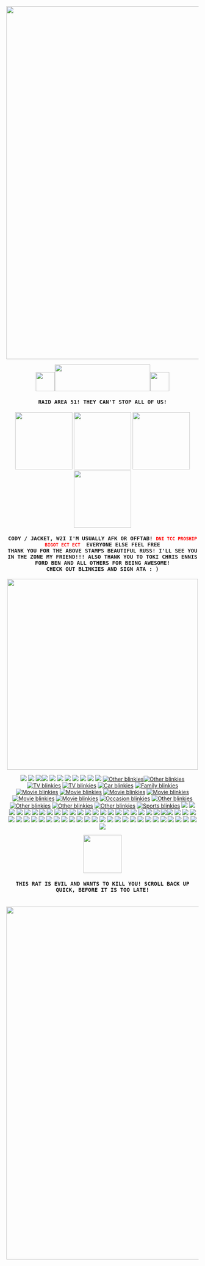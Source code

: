 <img width="925" src="https://pixelsafari.neocities.org/dividers/greenskulls.gif">
<p align="center">
 <img width="50" src="https://horrorgifs.neocities.org/gifs/Fire/Candle/Candle%20(24).gif"><img width="250" height="70" src="https://horrorgifs.neocities.org/gifs/Bat/Bat%20(20).gif"><img width="50" src="https://horrorgifs.neocities.org/gifs/Fire/Candle/Candle%20(24).gif">
</p>

<h4 align="center"><samp> RAID AREA 51! THEY CAN'T STOP ALL OF US! </samp></h4>
<p align="center">
<h4 align="center"><samp>  </samp></h4>
<p align="center">
  <img width="150" src="https://media2.giphy.com/media/v1.Y2lkPTc5MGI3NjExYTdmcTZwZXp2bDQ3cTd0b2h6aHN1Mjd3eGk3djhjejlsazRtOW1leCZlcD12MV9pbnRlcm5hbF9naWZfYnlfaWQmY3Q9Zw/Oatxwtf5zTSeWDms4Y/giphy.gif"> <img width="150" src="https://media4.giphy.com/media/v1.Y2lkPTc5MGI3NjExZHppankzNDhveGVxZXBxMmNsMnVvMTYzOXJtcHk5YjFoOWl6eWZrayZlcD12MV9pbnRlcm5hbF9naWZfYnlfaWQmY3Q9Zw/pMW6KaoRhXFmbQAlNQ/giphy.gif"> <img width="150" src="https://media3.giphy.com/media/v1.Y2lkPTc5MGI3NjExMHVpOHJiYnRvcm9hano5bGxudDF4dTVkZTh3ZHdqZTE2dm5oaGRqciZlcD12MV9pbnRlcm5hbF9naWZfYnlfaWQmY3Q9Zw/CBQW6Q5f4opQ3ohPvd/giphy.gif"> <img width="150" src="https://media0.giphy.com/media/v1.Y2lkPTc5MGI3NjExemM1aXRyeWtlZXJ2dG03ZWIwN2ZzN3ptNzVkY2k5OHZsYXd2ZWdrMSZlcD12MV9pbnRlcm5hbF9naWZfYnlfaWQmY3Q9Zw/3RnZYBictfqnTnjaPr/giphy.gif">
</p>
<h4 align="center"><samp> CODY / JACKET, W2I I'M USUALLY AFK OR OFFTAB! <code style="color : red">DNI TCC PROSHIP BIGOT ECT ECT </code> EVERYONE ELSE FEEL FREE
 <br>
THANK YOU FOR THE ABOVE STAMPS BEAUTIFUL RUSS! I'LL SEE YOU IN THE ZONE MY FRIEND!!! ALSO THANK YOU TO TOKI CHRIS ENNIS FORD BEN AND ALL OTHERS FOR BEING AWESOME!
</br>
 CHECK OUT BLINKIES AND SIGN ATA : )</samp></h4>
<p align="center">
<img width="500" src="https://horrorgifs.neocities.org/lines/7.gif">
 
<p align="center"> <img src="https://64.media.tumblr.com/730a12071eeb7bb7744d64cb55c4a289/7683caff4be9ee79-78/s250x400/fbf2e3449021f5620278a64626ab8c36861e453c.gifv"> <img src="https://64.media.tumblr.com/cd187abcced77c1ef497dba90e1b49c5/7683caff4be9ee79-66/s250x400/ce736444129c475b3f2d2183eeeeda07960953a2.gif"> <img src="https://64.media.tumblr.com/02aafb8de5336865a1c6627c78eb3795/4da3e75336d50353-3f/s250x400/0931249f8a827c65ddab5736d5f2ede93ac04c58.gifv"><img src="https://64.media.tumblr.com/b0ed84fb82ff17197ca671df837b7259/4da3e75336d50353-a8/s250x400/31d7b8915fb9ee9974e3a9f9ac4fba08b6f1057a.gifv"> <img src="https://64.media.tumblr.com/dcf0b22872903d4340efa4efe3c5f255/5999ac10681896d0-69/s250x400/f6bd42b0c7021be00209699d1cd86f293e670003.gifv"> <img src="https://64.media.tumblr.com/513b3567e3b6b43db024189c8594142d/782c1e423cdeb9ad-b7/s250x400/d5c30969de20978ec8782b4b393a75d28fe457d8.gifv"> <img src="(https://64.media.tumblr.com/8329e11ab34172ada7ec1083fb1fa01f/ce8d6971ff0b799e-e0/s250x400/4b7606dfd9b78dabf30ed8afd786a99269ca183b.gifv)"> <img src="https://64.media.tumblr.com/4487bc558c7931915a77079a9aced9e7/009203b5b20f7e02-31/s250x400/97dc39edbb2ed0da04cfe76efb1293bfb399fb22.gifv"> <img src="https://64.media.tumblr.com/81b037ac54a7261e22622e430e6fb2c6/5ecaa4b8aa8cbc9a-97/s250x400/9b62ed617d0f25c8dd2283eb7e9c039ec34b12ef.gifv"> <img src="https://64.media.tumblr.com/4d19f83d48938e72ea352ada5ec262f9/5ecaa4b8aa8cbc9a-5d/s250x400/d4e0758975decfc0846f3d73da4c02daa95088a2.gifv"> <img src="https://64.media.tumblr.com/51d7c045b4b3cdd17d06787c17298226/213c5f5f1557a395-2b/s250x400/0c3af783bdacab25fa6b49239bea8bb29cb7a827.gifv"? <img src="https://64.media.tumblr.com/cc6bca1f215d06335e452cc48ab1ce81/213c5f5f1557a395-72/s250x400/f21e303b211babf3fd0303b23baf5a0946e368ca.gifv"> <a href="http://blinki.es/other"><img src="http://blinki.es/blinkies/other/super-green.gif" alt="Other blinkies" ></a><a href="http://blinki.es/other"><img src="http://blinki.es/blinkies/other/impregnated-by-aliens.gif" alt="Other blinkies" ></a>
<a href="http://blinki.es/tv"><img src="http://blinki.es/blinkies/tv/visited-by-kermit.gif" alt="TV blinkies" ></a> <a href="http://blinki.es/tv"><img src="http://blinki.es/blinkies/tv/i-want-to-believe.gif" alt="TV blinkies" ></a> <a href="http://blinki.es/car"><img src="http://blinki.es/blinkies/car/hot-rods.gif" alt="Car blinkies" ></a> <a href="http://blinki.es/family"><img src="http://blinki.es/blinkies/family/married-life.gif" alt="Family blinkies" ></a> <a href="http://blinki.es/movie"><img src="http://blinki.es/blinkies/movie/soylent-green.gif" alt="Movie blinkies" ></a> <a href="http://blinki.es/movie"><img src="http://blinki.es/blinkies/movie/silence-of-the-lambs.gif" alt="Movie blinkies" ></a> <a href="http://blinki.es/movie"><img src="http://blinki.es/blinkies/movie/et.gif" alt="Movie blinkies" ></a> <a href="http://blinki.es/movie"><img src="http://blinki.es/blinkies/movie/pulp-fiction.gif" alt="Movie blinkies" ></a> <a href="http://blinki.es/movie"><img src="http://blinki.es/blinkies/movie/rocky-horror-picture-show.gif" alt="Movie blinkies" ></a> <a href="http://blinki.es/movie"><img src="http://blinki.es/blinkies/movie/seven.gif" alt="Movie blinkies" ></a> <a href="http://blinki.es/occasion"><img src="http://blinki.es/blinkies/occasion/fall.gif" alt="Occasion blinkies" ></a> <a href="http://blinki.es/other"><img src="http://blinki.es/blinkies/other/braindead.gif" alt="Other blinkies" ></a> <a href="http://blinki.es/other"><img src="http://blinki.es/blinkies/other/alien-love-child.gif" alt="Other blinkies" ></a> <a href="http://blinki.es/other"><img src="http://blinki.es/blinkies/other/save-the-earth.gif" alt="Other blinkies" ></a> <a href="http://blinki.es/other"><img src="http://blinki.es/blinkies/other/eye-of-newt.gif" alt="Other blinkies" ></a> <a href="http://blinki.es/sports"><img src="http://blinki.es/blinkies/sports/i-love-fishing.gif" alt="Sports blinkies" ></a> <img src="https://adriansblinkiecollection.neocities.org/d6.gif" ></a> <img src="https://adriansblinkiecollection.neocities.org/d2.gif"> <a/> <img src="https://adriansblinkiecollection.neocities.org/d13.gif"> </a> <img src="https://adriansblinkiecollection.neocities.org/d15.gif"> </a> <img src="https://adriansblinkiecollection.neocities.org/d27.gif"> </a> <img src="https://adriansblinkiecollection.neocities.org/d33.gif"> </a> <img src="https://adriansblinkiecollection.neocities.org/d55.gif"> </a> <img src="https://adriansblinkiecollection.neocities.org/e11.gif"> </a> <img src="https://adriansblinkiecollection.neocities.org/k8.gif"> </a> <img src="https://adriansblinkiecollection.neocities.org/k9.gif"> </a> <img src="https://adriansblinkiecollection.neocities.org/k10.gif"> </a> <img src="https://adriansblinkiecollection.neocities.org/k1.gif"> </a> <img src="https://adriansblinkiecollection.neocities.org/k2.gif"> </a> <img src="https:
//adriansblinkiecollection.neocities.org/k15.gif"> </a> <img src="https://adriansblinkiecollection.neocities.org/k30.gif"> </a> <img src="https://adriansblinkiecollection.neocities.org/k33.gif"> </a> <img src="https://adriansblinkiecollection.neocities.org/b/mousebites.gif"> </a> <img src="https://adriansblinkiecollection.neocities.org/y36.gif"> </a> <img src="https://blinkies.neocities.org/b/display/0069-alien.gif"> </a> <img src="https://adriansblinkiecollection.neocities.org/d21.gif"> </a> <img src="https://i.imgur.com/hrdSb0J.gif"> </a> <img src="https://i.imgur.com/a0xhUFt.gif"> </a> <img src="https://blinkiesyay.neocities.org/blinkies/halloween/happyween.gif"><img src="https://64.media.tumblr.com/f97fa675f463d9e65be3f02b4d8bd76b/tumblr_inline_rc7jk0Byx11vefsve_500.gif"> </a> <img src="https://external-media.spacehey.net/media/sdHkxdD6HWaLQc1saBlkQHV80mFKw6q9WjARiHTL5Gno=/https://images-wixmp-ed30a86b8c4ca887773594c2.wixmp.com/f/dbd06e6e-b313-4acc-80d7-2f76026c8171/dfel1su-a95aa2dc-46b5-468b-9d97-0a5f13231a46.gif?token=eyJ0eXAiOiJKV1QiLCJhbGciOiJIUzI1NiJ9.eyJzdWIiOiJ1cm46YXBwOjdlMGQxODg5ODIyNjQzNzNhNWYwZDQxNWVhMGQyNmUwIiwiaXNzIjoidXJuOmFwcDo3ZTBkMTg4OTgyMjY0MzczYTVmMGQ0MTVlYTBkMjZlMCIsIm9iaiI6W1t7InBhdGgiOiJcL2ZcL2RiZDA2ZTZlLWIzMTMtNGFjYy04MGQ3LTJmNzYwMjZjODE3MVwvZGZlbDFzdS1hOTVhYTJkYy00NmI1LTQ2OGItOWQ5Ny0wYTVmMTMyMzFhNDYuZ2lmIn1dXSwiYXVkIjpbInVybjpzZXJ2aWNlOmZpbGUuZG93bmxvYWQiXX0.0n7HUdTexBuoYEKnfuyPGTiFmA7F99qGSwB2Vjx4PoI"> <img src="https://adriansblinkiecollection.neocities.org/w2.gif"> </a> <img src="https://blinkies.neocities.org/b/display/0001-saucer.gif"> </a> <img src="https://digitalspace.neocities.org/other_assets/aes_blinkies/CowboyboyUp.gif"> </a> <img src="https://i.imgur.com/nzpTglb.gif"> </a> <img src="https://i.imgur.com/bhANYbs.gif"> </a> <img src="https://media.discordapp.net/attachments/1145353323147427941/1338322380615057509/videodrome.gif?ex=67aaa958&is=67a957d8&hm=8f6d4520ba2a9b7c94042eea49b807463c8b816645ffbf62dbd454e364e086b7&="> </a> <img src="https://media.discordapp.net/attachments/1145353323147427941/1338322379981721692/apocalyptic.gif?ex=67aaa958&is=67a957d8&hm=de6cdb1f3440d930efb36d3fc61271e43099f33c9552e7fa848e21cfb87c4f3c&="> </a> <img src="https://media.discordapp.net/attachments/1145353323147427941/1338322378442276895/psych.gif?ex=67aaa957&is=67a957d7&hm=2fb1c1500f8c29916069e847702c852434bc95491b79092bffb9586aa0f51a82&="> </a> <img src="https://media.discordapp.net/attachments/1145353323147427941/1338322264294428702/ieatpeople.gif?ex=67aaa93c&is=67a957bc&hm=2b4d11522ff6f69379e81b1ecac5485378f0b4d9f41e6ae8d55120fbcf79cf48&="> </a> <img src="https://media.discordapp.net/attachments/1145353323147427941/1338322263987982397/zombies.gif?ex=67aaa93c&is=67a957bc&hm=f53887bf3954fe2049ecda222ab16091ef8c5eb4b470115a464820bb5f2cf960&="> </a> <img src="https://media.discordapp.net/attachments/1145353323147427941/1338322263648374785/outlast.gif?ex=67aaa93c&is=67a957bc&hm=8da87410b22cee876be2c7a9a13751a321b4131209c0fa6567278caf13cb99ec&=" </a> <img src="https://media.discordapp.net/attachments/1145353323147427941/1338322263342059592/whistleblower.gif?ex=67aaa93c&is=67a957bc&hm=37f828858d33101fdecb9c65025637518991022c75761f09468963aa7bd97aa5&="> </a> <img src="https://media.discordapp.net/attachments/1145353323147427941/1338322262939668551/theoutlasttrials.gif?ex=67aaa93c&is=67a957bc&hm=23321a632bd1141c5a6ac3368f3296386ab1f8440cb7ae97a876bbecc63c699c&="> </a> <img src="https://media.discordapp.net/attachments/1145353323147427941/1338322262092288020/rockyhorror.gif?ex=67aaa93c&is=67a957bc&hm=6a5a6907d860cc538135ecb4fe3872544058d43d054ea0a7e7b32fb6b30234a6&="> </a> <img src="https://camo.githubusercontent.com/6e5e2826fc10cd62aaeaa65ed71495bdafd9ed9838241b689dc40aa98ac5d822/68747470733a2f2f616c69656e736869702e747269706f642e636f6d2f416c69656e43656e7465722f46616d696c6965732f426c696e6b69652f4f746865722f616c69656e6c6f76656d616368696e652e676966"> </a> <img src="https://external-media.spacehey.net/media/ssucE_Jigl7CiMwP7gmIPC16DDVSi2UBxLjU2-RdSNHI=/https://64.media.tumblr.com/85b2684b988179b1caaff880bd8d101e/d36976dfdc322047-b6/s250x400/f5d3736b6a2a8755f2633c7892e7288576a69000.gifv"> </a> <img src="https://external-media.spacehey.net/media/ssVc1Sjm24klmnVx_G5SvE0i1uZVSdKbcjHhQkcMdiKw=/https://64.media.tumblr.com/6bdcdf0a9e5bf29b51f8c24296d1463e/c012751918a09821-b6/s250x400/ea56477939cff45d80cf7a56c1852cbb4d1dd5f4.gifv"> </a> <img src="https://external-media.spacehey.net/media/sP6XA-9VToPGK6H_-F0BBE_z9iKo7-gtqHP2r4Iv-ZN4=/https://64.media.tumblr.com/8b9631c831f74aaa1403dbacf803c9a6/f57b9a2162140196-29/s250x400/b5ac5da10eb85320d4cf6f4d7db2ea9c1f0820df.gifv"> </a> <img src="https://external-media.spacehey.net/media/stR8L2gBJJD8qStcZVCw3xiM0XzRhdNWBWI7XYfPbjTE=/https://64.media.tumblr.com/88d386d61feb38f1f15526d20d2fb03e/3930ec4ec0151016-15/s250x400/9dd985f2a73e34b11b5549cb23946deb2bd44e7c.gifv"> </a> <img src="https://external-media.spacehey.net/media/sB1KCN8HR7GCv9-YECwdGJXC2nuE0fY1ZsW8fSldWquM=/https://64.media.tumblr.com/81eac328ab8e68e726e301ca201d0554/f8250f2159849e86-db/s250x400/1ea63fac89bc5ee971f322ef1adf59bf2b59189c.gifv"> </a> <img src="https://external-media.spacehey.net/media/s5O1lHHVPeSSnUWyDiTAoUKctSqkNnyUvKQjnUeyV8Rw=/https://64.media.tumblr.com/43377e0beed35aa4296b0691a6aaf797/f57b9a2162140196-02/s250x400/8ca1db997c32930729fa826eda0dd7128f0e8394.gifv"> </a> <img src="https://external-media.spacehey.net/media/sRWSvKMcrZhhcIKieLxw-UuFRV4o_4VDwzPaTf9fMXkY=/https://64.media.tumblr.com/4da46baec3fb03ad50f7d536746ba77b/04bbda4ff4e9e6cc-27/s250x400/75f87451f88e3d4abf78511ff74d97a0def77e8d.gifv"> </a> <img src="https://external-media.spacehey.net/media/sQznFLI98xQ5uh5mRRmuJEZrnfdpj2gATpzI7HcNFO64=/https://64.media.tumblr.com/476bd6d16015a5f1517add78998c7393/0699787a13a945f9-ba/s250x400/817262412d79893fc8167ecfbb7f8000d5afaac4.gifv"> </a> <img src="https://external-media.spacehey.net/media/s8XGVG4X55WmLrqgck2nVoUFSgMlPUd6bQh9Zzz3TYOQ=/https://64.media.tumblr.com/fbcbf77de4ea4c2bf202c06a9815ee22/54c43981be6d6f7d-43/s250x400/4716d48c7d1f79c8cd234fb8709c8f9af36a3de7.gifv"> </a> <img src="https://external-media.spacehey.net/media/sW2GfYXIFjvMRVdQCoZOVCloHe55TXBL4skzskSF0Xrc=/https://64.media.tumblr.com/9a797bb74fe1977c15c988a1b9f48ed1/11e1093888fbe828-43/s250x400/84c80e82df8765468fb707c95a8dc78ba8839991.gifv"> </a> <img src="https://external-media.spacehey.net/media/sJ1IxobCy0gjAGV6tWRCrh-jCDiUuDwyIOOeJzUFIZ6A=/https://64.media.tumblr.com/9d1751a3c34f35a9a6f506a508e97c18/11353b634b78ed4e-da/s250x400/d5866d9027c3ac5c8a6708fe9745e350a708b35f.gifv"> </a> <img src="https://external-media.spacehey.net/media/syVEueRfpIcX4DPGQGdrdVxSiOmsIlHkzDEEq5R-ZwyQ=/https://64.media.tumblr.com/2d9a63fb1a2cb00a043b3c3e1f491899/8657239874b12d70-2b/s250x400/7a0edaf427ec67746073e1e89c8745421c6f2237.gifv"> </a> 
<br>
<img src="https://external-media.spacehey.net/media/snITpJJkoD74NZmnB1Js4sHaOViqiiPYyvfcjCY4mFcE=/https://64.media.tumblr.com/a60d8bddffcfaf81ac6e3e3f662820d3/02bff64b52803f24-68/s400x600/6efec1eaea10a75836bea7227a71bd415987db24.gifv"> </a>
</p>
<p align="center">
 <img width="100" src="https://horrorgifs.neocities.org/gifs/Creature/Creature%20(3).gif">
</p>
<h4 align="center"><samp> THIS RAT IS EVIL AND WANTS TO KILL YOU! SCROLL BACK UP QUICK, BEFORE IT IS TOO LATE! </samp></h4>
<br>
<img width="925" src="https://pixelsafari.neocities.org/dividers/greenskulls.gif">
